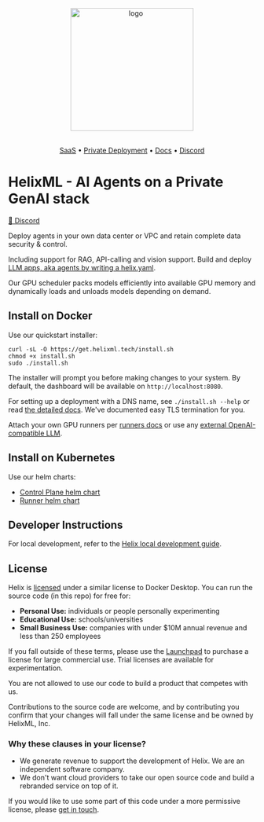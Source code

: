 <div align="center">
<img alt="logo" src="https://tryhelix.ai/assets/img/CDfWIfha3--900.webp" width="250px">

<br/>
<br/>

</div>

<p align="center">
  <a href="https://app.helix.ml/">SaaS</a> •
  <a href="https://docs.helixml.tech/docs/controlplane">Private Deployment</a> •
  <a href="https://docs.helixml.tech/docs/overview">Docs</a> •
  <a href="https://discord.gg/VJftd844GE">Discord</a>
</p>

# HelixML - AI Agents on a Private GenAI stack

[👥 Discord](https://discord.gg/VJftd844GE)

Deploy agents in your own data center or VPC and retain complete data security & control.

Including support for RAG, API-calling and vision support. Build and deploy [LLM apps, aka agents by writing a helix.yaml](https://docs.helixml.tech/helix/develop/getting-started/).

Our GPU scheduler packs models efficiently into available GPU memory and dynamically loads and unloads models depending on demand.

## Install on Docker

Use our quickstart installer:

```
curl -sL -O https://get.helixml.tech/install.sh
chmod +x install.sh
sudo ./install.sh
```
The installer will prompt you before making changes to your system. By default, the dashboard will be available on `http://localhost:8080`.

For setting up a deployment with a DNS name, see `./install.sh --help` or read [the detailed docs](https://docs.helixml.tech/helix/private-deployment/controlplane/). We've documented easy TLS termination for you.

Attach your own GPU runners per [runners docs](https://docs.helixml.tech/helix/private-deployment/controlplane/#attach-a-runner-to-an-existing-control-plane) or use any [external OpenAI-compatible LLM](https://docs.helixml.tech/helix/private-deployment/controlplane/#install-control-plane-pointing-at-any-openai-compatible-api).

## Install on Kubernetes

Use our helm charts:
* [Control Plane helm chart](https://docs.helixml.tech/helix/private-deployment/helix-controlplane-helm-chart/)
* [Runner helm chart](https://docs.helixml.tech/helix/private-deployment/helix-runner-helm-chart/)

## Developer Instructions

For local development, refer to the [Helix local development guide](./local-development.md).

## License

Helix is [licensed](https://github.com/helixml/helix/blob/main/LICENSE.md) under a similar license to Docker Desktop. You can run the source code (in this repo) for free for:

* **Personal Use:** individuals or people personally experimenting
* **Educational Use:** schools/universities
* **Small Business Use:** companies with under $10M annual revenue and less than 250 employees

If you fall outside of these terms, please use the [Launchpad](https://deploy.helix.ml) to purchase a license for large commercial use. Trial licenses are available for experimentation.

You are not allowed to use our code to build a product that competes with us.

Contributions to the source code are welcome, and by contributing you confirm that your changes will fall under the same license and be owned by HelixML, Inc.


### Why these clauses in your license?

* We generate revenue to support the development of Helix. We are an independent software company.
* We don't want cloud providers to take our open source code and build a rebranded service on top of it.

If you would like to use some part of this code under a more permissive license, please [get in touch](mailto:founders@helixml.tech).
